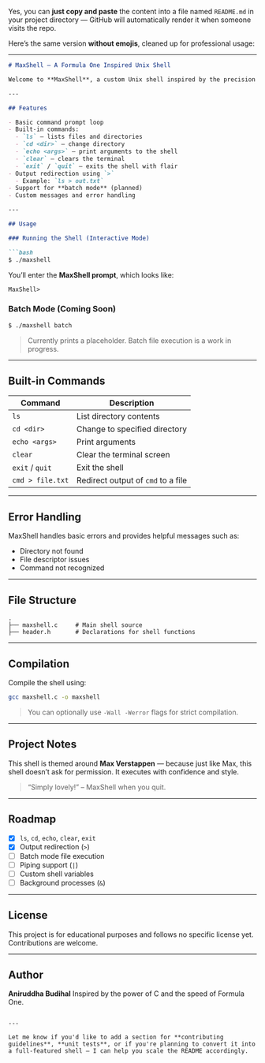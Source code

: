 Yes, you can **just copy and paste** the content into a file named `README.md` in your project directory — GitHub will automatically render it when someone visits the repo.

Here’s the same version **without emojis**, cleaned up for professional usage:

---

````markdown
# MaxShell — A Formula One Inspired Unix Shell

Welcome to **MaxShell**, a custom Unix shell inspired by the precision and dominance of F1 driver **Max Verstappen**. This shell project is a personal implementation of basic shell functionalities, built in C, mimicking real-world shell behavior with a fun F1 twist.

---

## Features

- Basic command prompt loop
- Built-in commands:
  - `ls` – lists files and directories
  - `cd <dir>` – change directory
  - `echo <args>` – print arguments to the shell
  - `clear` – clears the terminal
  - `exit` / `quit` – exits the shell with flair
- Output redirection using `>`
  - Example: `ls > out.txt`
- Support for **batch mode** (planned)
- Custom messages and error handling

---

## Usage

### Running the Shell (Interactive Mode)

```bash
$ ./maxshell
````

You’ll enter the **MaxShell prompt**, which looks like:

```
MaxShell>
```

### Batch Mode (Coming Soon)

```bash
$ ./maxshell batch
```

> Currently prints a placeholder. Batch file execution is a work in progress.

---

## Built-in Commands

| Command          | Description                        |
| ---------------- | ---------------------------------- |
| `ls`             | List directory contents            |
| `cd <dir>`       | Change to specified directory      |
| `echo <args>`    | Print arguments                    |
| `clear`          | Clear the terminal screen          |
| `exit` / `quit`  | Exit the shell                     |
| `cmd > file.txt` | Redirect output of `cmd` to a file |

---

## Error Handling

MaxShell handles basic errors and provides helpful messages such as:

* Directory not found
* File descriptor issues
* Command not recognized

---

## File Structure

```
.
├── maxshell.c     # Main shell source
├── header.h       # Declarations for shell functions
```

---

## Compilation

Compile the shell using:

```bash
gcc maxshell.c -o maxshell
```

> You can optionally use `-Wall -Werror` flags for strict compilation.

---

## Project Notes

This shell is themed around **Max Verstappen** — because just like Max, this shell doesn’t ask for permission. It executes with confidence and style.

> “Simply lovely!” – MaxShell when you quit.

---

## Roadmap

* [x] `ls`, `cd`, `echo`, `clear`, `exit`
* [x] Output redirection (`>`)
* [ ] Batch mode file execution
* [ ] Piping support (`|`)
* [ ] Custom shell variables
* [ ] Background processes (`&`)

---

## License

This project is for educational purposes and follows no specific license yet. Contributions are welcome.

---

## Author

**Aniruddha Budihal**
Inspired by the power of C and the speed of Formula One.

```

---

Let me know if you'd like to add a section for **contributing guidelines**, **unit tests**, or if you're planning to convert it into a full-featured shell — I can help you scale the README accordingly.
```
